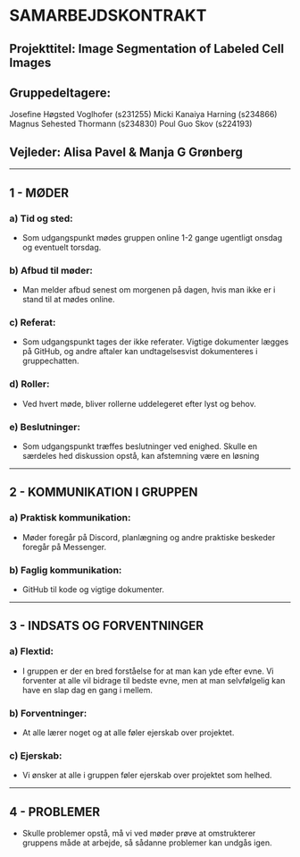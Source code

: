 # SAMARBEJDSKONTRAKT

## Projekttitel: Image Segmentation of Labeled Cell Images

## Gruppedeltagere:
Josefine Høgsted Voglhofer (s231255)
Micki Kanaiya Harning (s234866)
Magnus Sehested Thormann (s234830)
Poul Guo Skov (s224193)
 


## Vejleder: Alisa Pavel & Manja G Grønberg

---

## 1 - MØDER

### a) Tid og sted:
- Som udgangspunkt mødes gruppen online 1-2 gange ugentligt onsdag og eventuelt torsdag.

### b) Afbud til møder:
- Man melder afbud senest om morgenen på dagen, hvis man ikke er i stand til at mødes online.

### c) Referat:
- Som udgangspunkt tages der ikke referater. Vigtige dokumenter lægges på GitHub, og andre aftaler kan undtagelsesvist dokumenteres i gruppechatten.

### d) Roller:
- Ved hvert møde, bliver rollerne uddelegeret efter lyst og behov.

### e) Beslutninger:
- Som udgangspunkt træffes beslutninger ved enighed. Skulle en særdeles hed diskussion opstå, kan afstemning være en løsning

---

## 2 - KOMMUNIKATION I GRUPPEN

### a) Praktisk kommunikation:
- Møder foregår på Discord, planlægning og andre praktiske beskeder foregår på Messenger.

### b) Faglig kommunikation:
- GitHub til kode og vigtige dokumenter.

---

## 3 - INDSATS OG FORVENTNINGER

### a) Flextid:
- I gruppen er der en bred forståelse for at man kan yde efter evne. Vi forventer at alle vil bidrage til bedste evne, men at man selvfølgelig kan have en slap dag en gang i mellem. 

### b) Forventninger:
- At alle lærer noget og at alle føler ejerskab over projektet.

### c) Ejerskab:
- Vi ønsker at alle i gruppen føler ejerskab over projektet som helhed.

---

## 4 - PROBLEMER

- Skulle problemer opstå, må vi ved møder prøve at omstrukterer gruppens måde at arbejde, så sådanne problemer kan undgås igen.


